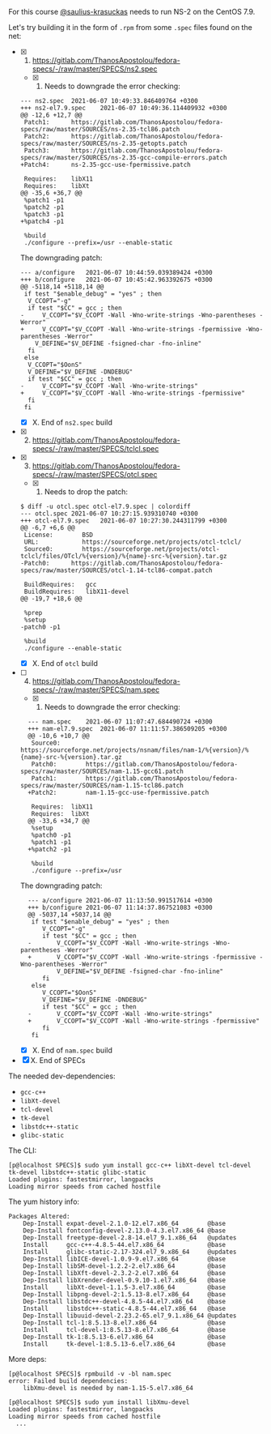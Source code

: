 For this course [@saulius-krasuckas](saulius-krasuckas) needs to run NS-2 on the CentOS 7.9.

Let's try building it in the form of `.rpm` from some `.spec` files found on the net:

- [x] 1. https://gitlab.com/ThanosApostolou/fedora-specs/-/raw/master/SPECS/ns2.spec
  - [x] 1. Needs to downgrade the error checking:
  ```
  --- ns2.spec	2021-06-07 10:49:33.846409764 +0300
  +++ ns2-el7.9.spec	2021-06-07 10:49:36.114409932 +0300
  @@ -12,6 +12,7 @@
   Patch1:		https://gitlab.com/ThanosApostolou/fedora-specs/raw/master/SOURCES/ns-2.35-tcl86.patch
   Patch2:		https://gitlab.com/ThanosApostolou/fedora-specs/raw/master/SOURCES/ns-2.35-getopts.patch
   Patch3:		https://gitlab.com/ThanosApostolou/fedora-specs/raw/master/SOURCES/ns-2.35-gcc-compile-errors.patch
  +Patch4:		ns-2.35-gcc-use-fpermissive.patch

   Requires:	libX11
   Requires:	libXt
  @@ -35,6 +36,7 @@
   %patch1 -p1
   %patch2 -p1
   %patch3 -p1
  +%patch4 -p1

   %build
   ./configure --prefix=/usr --enable-static
  ```
  The downgrading patch:
  ```
  --- a/configure	2021-06-07 10:44:59.039389424 +0300
  +++ b/configure	2021-06-07 10:45:42.963392675 +0300
  @@ -5118,14 +5118,14 @@
   if test "$enable_debug" = "yes" ; then
    V_CCOPT="-g"
    if test "$CC" = gcc ; then
  -		V_CCOPT="$V_CCOPT -Wall -Wno-write-strings -Wno-parentheses -Werror"
  +		V_CCOPT="$V_CCOPT -Wall -Wno-write-strings -fpermissive -Wno-parentheses -Werror"
      V_DEFINE="$V_DEFINE -fsigned-char -fno-inline"
    fi
   else
    V_CCOPT="$OonS"
    V_DEFINE="$V_DEFINE -DNDEBUG"
    if test "$CC" = gcc ; then
  -		V_CCOPT="$V_CCOPT -Wall -Wno-write-strings"
  +		V_CCOPT="$V_CCOPT -Wall -Wno-write-strings -fpermissive"
    fi
   fi

  ```
  - [x] X. End of `ns2.spec` build
- [x] 2. https://gitlab.com/ThanosApostolou/fedora-specs/-/raw/master/SPECS/tclcl.spec
- [x] 3. https://gitlab.com/ThanosApostolou/fedora-specs/-/raw/master/SPECS/otcl.spec
  - [x] 1. Needs to drop the patch: 
  ```
  $ diff -u otcl.spec otcl-el7.9.spec | colordiff 
  --- otcl.spec	2021-06-07 10:27:15.939310740 +0300
  +++ otcl-el7.9.spec	2021-06-07 10:27:30.244311799 +0300
  @@ -6,7 +6,6 @@
   License:        BSD
   URL:            https://sourceforge.net/projects/otcl-tclcl/
   Source0:        https://sourceforge.net/projects/otcl-tclcl/files/OTcl/%{version}/%{name}-src-%{version}.tar.gz
  -Patch0:		https://gitlab.com/ThanosApostolou/fedora-specs/raw/master/SOURCES/otcl-1.14-tcl86-compat.patch

   BuildRequires:	gcc
   BuildRequires:	libX11-devel
  @@ -19,7 +18,6 @@

   %prep
   %setup
  -patch0 -p1

   %build
   ./configure --enable-static
  ```
  - [x] X. End of `otcl` build
- [ ] 4. https://gitlab.com/ThanosApostolou/fedora-specs/-/raw/master/SPECS/nam.spec
  - [x] 1. Needs to downgrade the error checking:
  ```
	--- nam.spec	2021-06-07 11:07:47.684490724 +0300
	+++ nam-el7.9.spec	2021-06-07 11:11:57.386509205 +0300
	@@ -10,6 +10,7 @@
	 Source0:        https://sourceforge.net/projects/nsnam/files/nam-1/%{version}/%{name}-src-%{version}.tar.gz
	 Patch0:		https://gitlab.com/ThanosApostolou/fedora-specs/raw/master/SOURCES/nam-1.15-gcc61.patch
	 Patch1:		https://gitlab.com/ThanosApostolou/fedora-specs/raw/master/SOURCES/nam-1.15-tcl86.patch
	+Patch2:		nam-1.15-gcc-use-fpermissive.patch

	 Requires:	libX11
	 Requires:	libXt
	@@ -33,6 +34,7 @@
	 %setup
	 %patch0 -p1
	 %patch1 -p1
	+%patch2 -p1

	 %build
	 ./configure --prefix=/usr
  ```
  The downgrading patch:
  ```
	--- a/configure	2021-06-07 11:13:50.991517614 +0300
	+++ b/configure	2021-06-07 11:14:37.867521083 +0300
	@@ -5037,14 +5037,14 @@
	 if test "$enable_debug" = "yes" ; then
		V_CCOPT="-g"
		if test "$CC" = gcc ; then
	-		V_CCOPT="$V_CCOPT -Wall -Wno-write-strings -Wno-parentheses -Werror"
	+		V_CCOPT="$V_CCOPT -Wall -Wno-write-strings -fpermissive -Wno-parentheses -Werror"
			V_DEFINE="$V_DEFINE -fsigned-char -fno-inline"
		fi
	 else
		V_CCOPT="$OonS"
		V_DEFINE="$V_DEFINE -DNDEBUG"
		if test "$CC" = gcc ; then
	-		V_CCOPT="$V_CCOPT -Wall -Wno-write-strings"
	+		V_CCOPT="$V_CCOPT -Wall -Wno-write-strings -fpermissive"
		fi
	 fi

  ```
  - [x] X. End of `nam.spec` build
- [x] X. End of SPECs

The needed dev-dependencies:
- `gcc-c++`
- `libXt-devel`
- `tcl-devel`
- `tk-devel`
- `libstdc++-static`
- `glibc-static`

The CLI:
```
[p@localhost SPECS]$ sudo yum install gcc-c++ libXt-devel tcl-devel tk-devel libstdc++-static glibc-static
Loaded plugins: fastestmirror, langpacks
Loading mirror speeds from cached hostfile
```

The yum history info:
```
Packages Altered:
    Dep-Install expat-devel-2.1.0-12.el7.x86_64        @base
    Dep-Install fontconfig-devel-2.13.0-4.3.el7.x86_64 @base
    Dep-Install freetype-devel-2.8-14.el7_9.1.x86_64   @updates
    Install     gcc-c++-4.8.5-44.el7.x86_64            @base
    Install     glibc-static-2.17-324.el7_9.x86_64     @updates
    Dep-Install libICE-devel-1.0.9-9.el7.x86_64        @base
    Dep-Install libSM-devel-1.2.2-2.el7.x86_64         @base
    Dep-Install libXft-devel-2.3.2-2.el7.x86_64        @base
    Dep-Install libXrender-devel-0.9.10-1.el7.x86_64   @base
    Install     libXt-devel-1.1.5-3.el7.x86_64         @base
    Dep-Install libpng-devel-2:1.5.13-8.el7.x86_64     @base
    Dep-Install libstdc++-devel-4.8.5-44.el7.x86_64    @base
    Install     libstdc++-static-4.8.5-44.el7.x86_64   @base
    Dep-Install libuuid-devel-2.23.2-65.el7_9.1.x86_64 @updates
    Dep-Install tcl-1:8.5.13-8.el7.x86_64              @base
    Install     tcl-devel-1:8.5.13-8.el7.x86_64        @base
    Dep-Install tk-1:8.5.13-6.el7.x86_64               @base
    Install     tk-devel-1:8.5.13-6.el7.x86_64         @base
```

More deps:
```
[p@localhost SPECS]$ rpmbuild -v -bl nam.spec 
error: Failed build dependencies:
	libXmu-devel is needed by nam-1.15-5.el7.x86_64

[p@localhost SPECS]$ sudo yum install libXmu-devel
Loaded plugins: fastestmirror, langpacks
Loading mirror speeds from cached hostfile
  ...
```
